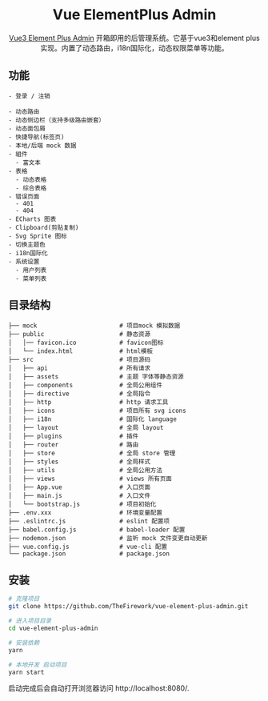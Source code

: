 
<h1 align="center">Vue ElementPlus Admin</h1>

<div align="center">
  
[Vue3 Element Plus Admin](https://github.com/TheFirework/vue-element-plus-admin) 开箱即用的后管理系统。它基于vue3和element plus 实现。内置了动态路由，i18n国际化，动态权限菜单等功能。

</div>

## 功能

```
- 登录 / 注销

- 动态路由
- 动态侧边栏（支持多级路由嵌套）
- 动态面包屑
- 快捷导航(标签页)
- 本地/后端 mock 数据
- 組件
  - 富文本
- 表格
  - 动态表格
  - 综合表格
- 错误页面
  - 401
  - 404
- ECharts 图表
- Clipboard(剪贴复制)
- Svg Sprite 图标
- 切换主题色
- i18n国际化
- 系统设置
  - 用户列表
  - 菜单列表
```

## 目录结构
```
├── mock                       # 项目mock 模拟数据
├── public                     # 静态资源
│   │── favicon.ico            # favicon图标
│   └── index.html             # html模板
├── src                        # 项目源码
│   ├── api                    # 所有请求
│   ├── assets                 # 主题 字体等静态资源
│   ├── components             # 全局公用组件
│   ├── directive              # 全局指令
│   ├── http                   # http 请求工具
│   ├── icons                  # 项目所有 svg icons
│   ├── i18n                   # 国际化 language
│   ├── layout                 # 全局 layout
│   ├── plugins                # 插件
│   ├── router                 # 路由
│   ├── store                  # 全局 store 管理
│   ├── styles                 # 全局样式
│   ├── utils                  # 全局公用方法
│   ├── views                  # views 所有页面
│   ├── App.vue                # 入口页面
│   ├── main.js                # 入口文件
│   └── bootstrap.js           # 项目初始化
├── .env.xxx                   # 环境变量配置
├── .eslintrc.js               # eslint 配置项
├── babel.config.js            # babel-loader 配置
├── nodemon.json               # 监听 mock 文件变更自动更新
├── vue.config.js              # vue-cli 配置
└── package.json               # package.json
```



## 安装

```bash
# 克隆项目
git clone https://github.com/TheFirework/vue-element-plus-admin.git

# 进入项目目录
cd vue-element-plus-admin

# 安装依赖
yarn

# 本地开发 启动项目
yarn start
```

启动完成后会自动打开浏览器访问 http://localhost:8080/.


